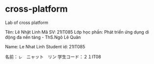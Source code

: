 # cross-platform
Lab of cross platform 

Tên: Lê Nhật Linh
Mã SV: 21IT085
Lớp học phần: Phát triển ứng dụng di động đa nền tảng - ThS.Ngô Lê Quân

Name: Le Nhat Linh
Student id: 21IT085

名前：ㇾ　ニャット　リン
学生コード：２１IT08